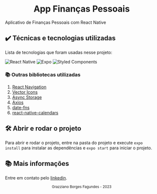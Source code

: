 <div align="center">
  <h1>App Finanças Pessoais</h1>
</div>

Aplicativo de Finanças Pessoais com React Native

## ✔️ Técnicas e tecnologias utilizadas

Lista de tecnologias que foram usadas nesse projeto:

![React Native](https://img.shields.io/badge/react_native-%2320232a.svg?style=for-the-badge&logo=react&logoColor=%2361DAFB)
![Expo](https://img.shields.io/badge/expo-1C1E24?style=for-the-badge&logo=expo&logoColor=#D04A37)
![Styled Components](https://img.shields.io/badge/styled--components-DB7093?style=for-the-badge&logo=styled-components&logoColor=white)

### 📚 Outras bibliotecas utilizadas

1. [React Navigation](https://reactnavigation.org/)
2. [Vector Icons](https://github.com/oblador/react-native-vector-icons)
3. [Async Storage](https://react-native-async-storage.github.io/async-storage/)
4. [Axios](https://axios-http.com/ptbr/)
5. [date-fns](https://date-fns.org/)
6. [react-native-calendars](https://github.com/wix/react-native-calendars)

## 🛠️ Abrir e rodar o projeto

Para abrir e rodar o projeto, entre na pasta do projeto e execute ```expo install``` para instalar as dependências e ```expo start``` para iniciar o projeto.

## 📚 Mais informações

Entre em contato pelo [linkedin](https://www.linkedin.com/in/grazziano-fagundes/).

<div align="center">
  <small>Grazziano Borges Fagundes - 2023</small>
</div>
